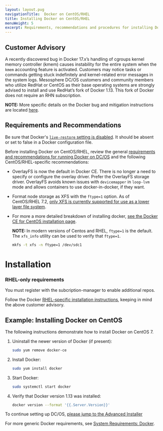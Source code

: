 ```yaml
---
layout: layout.pug
navigationTitle:  Docker on CentOS/RHEL
title: Installing Docker on CentOS/RHEL
menuWeight: 5
excerpt: Requirements, recommendations and procedures for installing Docker CE on CentOS/RHEL
---
```


## Customer Advisory
A recently discovered bug in Docker 17.x’s handling of cgroups kernel memory controller (kmem) causes instability for the entire system when the `kmem` accounting feature is activated. Customers may notice tasks or commands getting stuck indefinitely and kernel-related error messages in the system logs. Mesosphere DC/OS customers and community members who utilize RedHat or CentOS as their base operating systems are strongly advised to install and use RedHat’s fork of Docker 1.13. This fork of Docker does not require an RHN subscription.

<p class="message--note"><strong>NOTE: </strong>More specific details on the Docker bug and mitigation instructions are located <a href="https://mesosphere-community.force.com/s/article/Critical-Issue-KMEM-MSPH-2018-0006">here</a>.</p>

## Requirements and Recommendations

Be sure that Docker's [`live-restore` setting is disabled](https://docs.docker.com/config/containers/live-restore/). It should be absent or set to false in a Docker configuration file.

Before installing Docker on CentOS/RHEL, review the general [requirements and recommendations for running Docker on DC/OS][1] and the following CentOS/RHEL-specific recommendations:

* OverlayFS is now the default in Docker CE. There is no longer a need to specify or configure the overlay driver. Prefer the OverlayFS storage driver. OverlayFS avoids known issues with `devicemapper` in `loop-lvm` mode and allows containers to use docker-in-docker, if they want.

* Format node storage as XFS with the `ftype=1` option. As of CentOS/RHEL 7.2, [only XFS is currently supported for use as a lower layer file system][2].

* For more a more detailed breakdown of installing docker, [see the Docker CE for CentOS installation page][4].

    <p class="message--note"><strong>NOTE: </strong> In modern versions of Centos and RHEL, <code>ftype=1</code> is the default. The <code>xfs_info</code> utility can be used to verify that <code>ftype=1</code>.</p>

    ```bash
    mkfs -t xfs -n ftype=1 /dev/sdc1
    ```

# Installation

### RHEL-only requirements

You must register with the subcription-manager to enable additional repos.

Follow the Docker [RHEL-specific installation instructions][3], keeping in mind the above customer advisory.

## Example: Installing Docker on CentOS

The following instructions demonstrate how to install Docker on CentOS 7.

1. Uninstall the newer version of Docker (if present):

    ```bash
    sudo yum remove docker-ce
    ```

1. Install Docker:

    ```bash
    sudo yum install docker
    ```

1. Start Docker:

    ```bash
    sudo systemctl start docker
    ```

1. Verify that Docker version 1.13 was installed:

    ```bash
    docker version --format '{{.Server.Version}}'
    ```

To continue setting up DC/OS, [please jump to the Advanced Installer][4]

For more generic Docker requirements, see [System Requirements: Docker][1].

[1]: /mesosphere/dcos/2.0/installing/production/system-requirements/#docker
[2]: https://access.redhat.com/documentation/en-US/Red_Hat_Enterprise_Linux/7/html/7.2_Release_Notes/technology-preview-file_systems.html
[3]: https://docs.docker.com/install/linux/docker-ee/rhel
[4]: /mesosphere/dcos/2.0/installing/production/deploying-dcos/installation/
